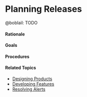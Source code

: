 # Planning Releases


@boblail: TODO


#### Rationale

#### Goals

#### Procedures

#### Related Topics

 - [Designing Products](designing_products.md)
 - [Developing Features](developing_features.md)
 - [Resolving Alerts](resolving_alerts.md)
